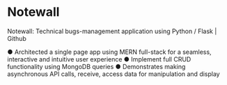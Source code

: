 # Notewall

Notewall: Technical bugs-management application using Python / Flask | Github

●	Architected a single page app using MERN full-stack for a seamless, interactive and intuitive user experience 
●	Implement full CRUD functionality using MongoDB queries
●	Demonstrates making asynchronous API calls, receive, access data for manipulation and display
